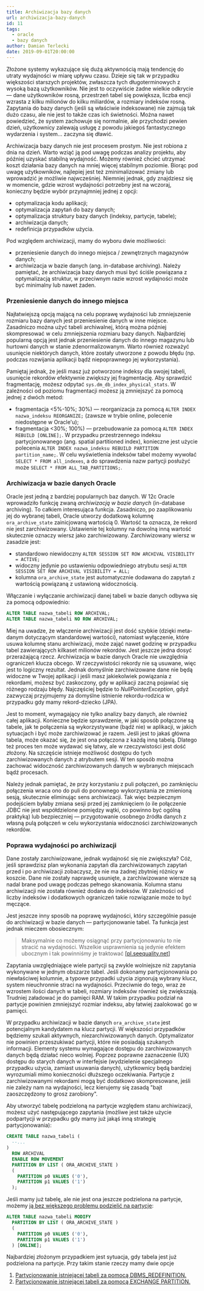 ```yaml
---
title: Archiwizacja bazy danych
url: archiwizacja-bazy-danych
id: 11
tags:
  - oracle
  - bazy danych
author: Damian Terlecki
date: 2019-09-01T20:00:00
---
```


Złożone systemy wykazujące się dużą aktywnością mają tendencję do utraty wydajności w miarę upływu czasu. Dzieje się tak w przypadku większości starszych projektów, zwłaszcza tych długoterminowych z wysoką bazą użytkowników. Nie jest to oczywiście żadne wielkie odkrycie — dane użytkowników rosną, przestrzeń tabel się powiększa, liczba encji wzrasta z kilku milionów do kilku miliardów, a rozmiary indeksów rosną. Zapytania do bazy danych (jeśli są właściwie indeksowane) nie zajmują tak dużo czasu, ale nie jest to także czas ich świetności. Można nawet powiedzieć, że system zachowuje się normalnie, ale przychodzi pewien dzień, użytkownicy zalewają usługę z powodu jakiegoś fantastycznego wydarzenia i system... zaczyna się dławić.

Archiwizacja bazy danych nie jest procesem prostym. Nie jest robiona z dnia na dzień. Warto wziąć ją pod uwagę podczas analizy projektu, aby później uzyskać stabilną wydajność. Możemy również chcieć utrzymać koszt działania bazy danych na mniej więcej stabilnym poziomie. Biorąc pod uwagę użytkowników, najlepiej jest też zminimalizować zmiany lub wprowadzić je możliwie najwcześniej. Niemniej jednak, gdy znajdziesz się w momencie, gdzie wzrost wydajności potrzebny jest na wczoraj, konieczny będzie wybór przynajmniej jednej z opcji:
- optymalizacja kodu aplikacji;
- optymalizacja zapytań do bazy danych;
- optymalizacja struktury bazy danych (indeksy, partycje, tabele);
- archiwizacja danych;
- redefinicja przypadków użycia.

Pod względem archiwizacji, mamy do wyboru dwie możliwości:
- przeniesienie danych do innego miejsca / zewnętrznych magazynów danych;
- archiwizacja w bazie danych (ang. in-database archiving).
Należy pamiętać, że archiwizacja bazy danych musi być ściśle powiązana z optymalizacją struktur, w przeciwnym razie wzrost wydajności może być minimalny lub nawet żaden.

### Przeniesienie danych do innego miejsca

Najłatwiejszą opcją mającą na celu poprawę wydajności lub zmniejszenie rozmiaru bazy danych jest przeniesienie danych w inne miejsce. Zasadniczo można użyć tabeli archiwalnej, którą można później skompresować w celu zmniejszenia rozmiaru bazy danych. Najbardziej popularną opcją jest jednak przeniesienie danych do innego magazynu lub hurtowni danych w stanie zdenormalizowanym. Warto również rozważyć usunięcie niektórych danych, które zostały utworzone z powodu błędu (np. podczas rozwijania aplikacji bądź niepoprawnego jej wykorzystania).

Pamiętaj jednak, że jeśli masz już potworzone indeksy dla swojej tabeli, usunięcie rekordów efektywnie zwiększy jej fragmentację. Aby sprawdzić fragmentację, możesz odpytać `sys.dm_db_index_physical_stats`. W zależności od poziomu fragmentacji możesz ją zmniejszyć za pomocą jednej z dwóch metod:
- fragmentacja <5%-10%; 30%) — reorganizacja za pomocą `ALTER INDEX nazwa_indeksu REORGANIZE;` (zawsze w trybie online, polecenie niedostępne w Oracle'u);
- fragmentacja <30%; 100%) — przebudowanie za pomocą `ALTER INDEX REBUILD [ONLINE];`.
W przypadku przestrzennego indeksu partycjonowanego (ang. spatial partitioned index), konieczne jest użycie polecenia `ALTER INDEX nazwa_indeksu REBUILD PARTITION partition_name;`. W celu wyświetlenia indeksów tabel możemy wywołać `SELECT * FROM all_indexes`, a do sprawdzenia nazw partycji posłużyć może `SELECT * FROM ALL_TAB_PARTITIONS;`.

### Archiwizacja w bazie danych Oracle

Oracle jest jedną z bardziej popularnych baz danych. W 12c Oracle wprowadziło funkcję zwaną *archiwizacją w bazie danych* (in-database archiving). To całkiem interesująca funkcja. Zasadniczo, po zaaplikowaniu jej do wybranej tabeli, Oracle utworzy dodatkową kolumnę `ora_archive_state` zainicjowaną wartością 0. Wartość ta oznacza, że ​rekord nie jest zarchiwizowany. Ustawienie tej kolumny na dowolną inną wartość skutecznie oznaczy wiersz jako zarchiwizowany. Zarchiwizowany wiersz w zasadzie jest:
- standardowo niewidoczny `ALTER SESSION SET ROW ARCHIVAL VISIBILITY = ACTIVE;`
- widoczny jedynie po ustawieniu odpowiedniego atrybutu sesji `ALTER SESSION SET ROW ARCHIVAL VISIBILITY = ALL;`
- kolumna `ora_archive_state` jest automatycznie dodawana do zapytań z wartością powiązaną z ustawioną widocznością.

Włączanie i wyłączanie archiwizacji danej tabeli w bazie danych odbywa się za pomocą odpowiednio:
```sql
ALTER TABLE nazwa_tabeli ROW ARCHIVAL;
ALTER TABLE nazwa_tabeli NO ROW ARCHIVAL;
```
Miej na uwadze, że włączenie archiwizacji jest dość szybkie (dzięki meta-danym dotyczącym standardowej wartości), natomiast wyłączenie, które usuwa kolumnę stanu archiwizacji, może zająć nawet godzinę w przypadku tabel zawierających kilkaset milionów rekordów. Jest jeszcze jedna dosyć przerażającą rzecz. Archiwizacja w bazie danych Oracle nie uwzględnia ograniczeń klucza obcego. W rzeczywistości rekordy nie są usuwane, więc jest to logiczny rezultat. Jednak domyślnie zarchiwizowane dane nie będą widoczne w Twojej aplikacji i jeśli masz jakiekolwiek powiązania z rekordami, możesz być zaskoczony, gdy w aplikacji zaczną pojawiać się różnego rodzaju błędy. Najczęściej będzie to *NullPointerException*, gdyż zazwyczaj przyjmujemy za domyślne istnienie rekordu-rodzica w przypadku gdy mamy rekord-dziecko (JPA).

Jest to moment, wymagający nie tylko analizy bazy danych, ale również całej aplikacji. Konieczne będzie sprawdzenie, w jaki sposób połączone są tabele, jak te połączenia są wykorzystywane (bądź nie) w aplikacji, w jakich sytuacjach i być może zarchiwizować je razem. Jeśli jest to jakaś główna tabela, może okazać się, że jest ona połączona z każdą inną tabelą. Dlatego też proces ten może wydawać się łatwy, ale w rzeczywistości jest dość złożony. Na szczęście istnieje możliwość dostępu do tych zarchiwizowanych danych z atrybutem sesji. W ten sposób można zachować widoczność zarchiwizowanych danych w wybranych miejscach bądź procesach.

Należy jednak pamiętać, że przy korzystaniu z puli połączeń, po zamknięciu połączenia wraca ono do puli do ponownego wykorzystania ze zmienioną sesją, skutecznie eliminując sens archiwizacji. Tak więc bezpiecznym podejściem byłaby zmiana sesji przed jej zamknięciem (o ile połączenie JDBC nie jest współdzielone pomiędzy wątki, co powinno być ogólną praktyką) lub bezpieczniej — przygotowanie osobnego źródła danych z własną pulą połączeń w celu wykorzystania widoczności zarchiwizowanych rekordów.

### Poprawa wydajności po archiwizacji

Dane zostały zarchiwizowane, jednak wydajność się nie zwiększyła? Cóż, jeśli sprawdzisz plan wykonania zapytań dla zarchiwizowanych zapytań przed i po archiwizacji zobaczysz, że nie ma żadnej zbytniej różnicy w koszcie. Dane nie zostały naprawdę usunięte, a zarchiwizowane wiersze są nadal brane pod uwagę podczas pełnego skanowania. Kolumna stanu archiwizacji nie została również dodana do indeksów. W zależności od liczby indeksów i dodatkowych ograniczeń takie rozwiązanie może to być męczące.

Jest jeszcze inny sposób na poprawę wydajności, który szczególnie pasuje do archiwizacji w bazie danych — partycjonowanie tabel. Ta funkcja jest jednak mieczem obosiecznym:
> Maksymalnie co możemy osiągnąć przy partycjonowaniu to nie stracić na wydajności. Wszelkie usprawnienia są jedynie efektem ubocznym i tak powinniśmy je traktować [[pl.seequality.net]](https://pl.seequality.net/partycjonowanie-tabel-wydajnosc-zapytan-sqlserver/)

Zapytania uwzględniające wiele partycji są zwykle wolniejsze niż zapytania wykonywane w jednym obszarze tabel. Jeśli dokonamy partycjonowania po niewłaściwej kolumnie, a typowe przypadki użycia zignorują wybrany klucz, system nieuchronnie straci na wydajności. Przeciwnie do tego, wraz ze wzrostem ilości danych w tabeli, rozmiary indeksów również się zwiększają. Trudniej załadować je do pamięci RAM. W takim przypadku podział na partycje powinien zmniejszyć rozmiar indeksu, aby łatwiej zaalokować go w pamięci.

W przypadku archiwizacji w bazie danych `ora_archive_state` jest potencjalnym kandydatem na klucz partycji. W większości przypadków będziemy szukali aktywnych, niezarchiwizowanych danych. Optymalizator nie powinien przeszukiwać partycji, które nie posiadają szukanych informacji. Elementy systemu wymagające dostępu do zarchiwizowanych danych będą działać nieco wolniej. Poprzez poprawne zaznaczenie (UX) dostępu do starych danych w interfejsie (wydzielenie specjalnego przypadku użycia, zamiast usuwania danych), użytkownicy będą bardziej wyrozumiali mimo konieczności dłuższego oczekiwania. Partycje z zarchiwizowanymi rekordami mogą być dodatkowo skompresowane, jeśli nie zależy nam na wydajności, lecz kierujemy się zasadą "bajt zaoszczędzony to grosz zarobiony".

Aby utworzyć tabelę podzieloną na partycje względem stanu archiwizacji, możesz użyć następującego zapytania (możliwe jest także użycie podpartycji w przypadku gdy mamy już jakąś inną strategię partycjonowania):
```sql
CREATE TABLE nazwa_tabeli (
  --...
)
  ROW ARCHIVAL
  ENABLE ROW MOVEMENT
  PARTITION BY LIST ( ORA_ARCHIVE_STATE )
  (
    PARTITION p0 VALUES ('0'),
    PARTITION p1 VALUES ('1')
  );
```

Jeśli mamy już tabelę, ale nie jest ona jeszcze podzielona na partycje, możemy [ją bez większego problemu podzielić na partycje](https://docs.oracle.com/en/database/oracle/oracle-database/12.2/vldbg/evolve-nopartition-table.html#GUID-5FDB7D59-DD05-40E4-8AB4-AF82EA0D0FE5):
```sql
ALTER TABLE nazwa_tabeli MODIFY
  PARTITION BY LIST ( ORA_ARCHIVE_STATE )
  (
    PARTITION p0 VALUES ('0'),
    PARTITION p1 VALUES ('1')
  ) [ONLINE];
```

Najbardziej złożonym przypadkiem jest sytuacja, gdy tabela jest już podzielona na partycje. Przy takim stanie rzeczy mamy dwie opcje
1. [Partycjonowanie istniejącej tabeli za pomocą DBMS_REDEFINITION.](https://oracle-base.com/articles/misc/partitioning-an-existing-table)
2. [Partycjonowanie istniejącej tabeli za pomocą EXCHANGE PARTITION.](https://oracle-base.com/articles/misc/partitioning-an-existing-table-using-exchange-partition)